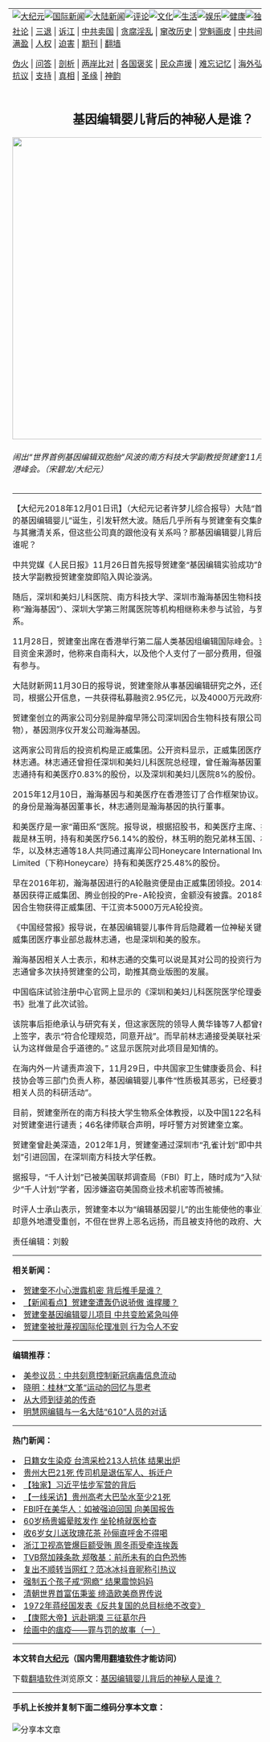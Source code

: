 <a name="1" id="1" target="_blank"></a><span id="1"></span>
<table align=center border="0"><tr><td colspan="2" VALIGN=TOP><a href="https://github.com/qtwlwd303/djy/blob/master/gb/nsc413.md#1"><img src="https://raw.githubusercontent.com/qtwlwd303/www/master/t/djy/1.jpg" title="大纪元"></a><a href="https://github.com/qtwlwd303/djy/blob/master/gb/n24hr.md#1"><img src="https://raw.githubusercontent.com/qtwlwd303/www/master/t/djy/3.jpg" title="国际新闻"></a><a href="https://github.com/qtwlwd303/djy/blob/master/gb/nsc413.md#1"><img src="https://raw.githubusercontent.com/qtwlwd303/www/master/t/djy/4.jpg" title="大陆新闻"></a><a href="https://github.com/qtwlwd303/djy/blob/master/gb/news392.md#1"><img src="https://raw.githubusercontent.com/qtwlwd303/www/master/t/djy/5.jpg" title="评论"></a><a href="https://github.com/qtwlwd303/djy/blob/master/gb/news2007.md#1"><img src="https://raw.githubusercontent.com/qtwlwd303/www/master/t/djy/6.jpg" title="文化"></a><a href="https://github.com/qtwlwd303/djy/blob/master/gb/news2008.md#1"><img src="https://raw.githubusercontent.com/qtwlwd303/www/master/t/djy/7.jpg" title="生活"></a><a href="https://github.com/qtwlwd303/djy/blob/master/gb/ncyule.md#1"><img src="https://raw.githubusercontent.com/qtwlwd303/www/master/t/djy/8.jpg" title="娱乐"></a><a href="https://github.com/qtwlwd303/djy/blob/master/gb/nsc1002.md#1"><img src="https://raw.githubusercontent.com/qtwlwd303/www/master/t/djy/9.jpg" title="健康"><a href="https://github.com/qtwlwd303/djy/blob/master/gb/nf6092.md#1"><img src="https://raw.githubusercontent.com/qtwlwd303/www/master/t/djy/10a.jpg" title="独家"></a><a href="https://github.com/qtwlwd303/djy/blob/master/gb/nf4514.md#1"><img src="https://raw.githubusercontent.com/qtwlwd303/www/master/t/djy/12a.jpg" title="头条"></a></td></tr>
<tr><td colspan="2" VALIGN=TOP><a target="_blank" href="https://github.com/qtwlwd303/djy/blob/master/gb/9p.md#1">社论</a> | <a target="_blank" href="https://github.com/qtwlwd303/djy/blob/master/gb/nf5657.md#1">三退</a> | <a target="_blank" href="https://github.com/qtwlwd303/djy/blob/master/gb/nf6124.md#1">诉江</a> | <a target="_blank" href="https://github.com/qtwlwd303/djy/blob/master/gb/nf1176117.md#1">中共卖国</a> | <a target="_blank" href="https://github.com/qtwlwd303/djy/blob/master/gb/nf5773.md#1">贪腐淫乱</a> | <a target="_blank" href="https://github.com/qtwlwd303/djy/blob/master/gb/nf1176115.md#1">窜改历史</a> | <a target="_blank" href="https://github.com/qtwlwd303/djy/blob/master/gb/nf1176107.md#1">党魁画皮</a> | <a target="_blank" href="https://github.com/qtwlwd303/djy/blob/master/gb/nf1320400.md#1">中共间谍</a> | <a target="_blank" href="https://github.com/qtwlwd303/djy/blob/master/gb/nf1176114.md#1">破坏传统</a> | <a target="_blank" href="https://github.com/qtwlwd303/ntdtv/blob/master/gb/prog447_1.md#1">恶贯满盈</a> | <a target="_blank" href="https://github.com/qtwlwd303/djy/blob/master/gb/ncid278.md#1">人权</a> | <a target="_blank" href="https://github.com/qtwlwd303/djy/blob/master/gb/nf1176111.md#1">迫害</a> | <a target="_blank" href="https://gitlab.com/szzdlab/mh-qikan/blob/master/README.md#1">期刊</a> | <a target="_blank" href="https://github.com/qtwlwd303/www/blob/master/README.md?zsrh#8">翻墙</a></p><p><a target="_blank" href="https://github.com/qtwlwd303/djy/blob/master/gb/nf5562.md#1">伪火</a> | <a target="_blank" href="https://github.com/qtwlwd303/djy/blob/master/gb/nf4378.md#1">问答</a> | <a target="_blank" href="https://github.com/qtwlwd303/djy/blob/master/gb/nf5792.md#1">剖析</a> | <a target="_blank" href="https://github.com/qtwlwd303/djy/blob/master/gb/nf5735.md#1">两岸比对</a> | <a target="_blank" href="https://github.com/qtwlwd303/djy/blob/master/gb/nf6119.md#1">各国褒奖</a> | <a target="_blank" href="https://github.com/qtwlwd303/djy/blob/master/gb/nf6120.md#1">民众声援</a> | <a target="_blank" href="https://github.com/qtwlwd303/djy/blob/master/gb/nf1188594.md#1">难忘记忆</a> | <a target="_blank" href="https://github.com/qtwlwd303/djy/blob/master/gb/nf3180.md#1">海外弘传</a> | <a target="_blank" href="https://github.com/qtwlwd303/djy/blob/master/gb/nf5410.md#1">万人上访</a> | <a target="_blank" href="https://github.com/qtwlwd303/ntdtv/blob/master/gb/prog1530_1.md#1">和平抗议</a> | <a target="_blank" href="https://github.com/qtwlwd303/djy/blob/master/gb/nf4386.md#1">支持</a> | <a target="_blank" href="https://github.com/qtwlwd303/djy/blob/master/gb/nf4389.md#1">真相</a> | <a target="_blank" href="https://github.com/qtwlwd303/djy/blob/master/gb/nf5790.md#1">圣缘</a> | <a target="_blank" href="https://github.com/qtwlwd303/djy/blob/master/gb/nf4786.md#1">神韵</a></td></tr>
<tr><td VALIGN=TOP width="626"><h2 align=center>基因编辑婴儿背后的神秘人是谁？</h2>
<img width="600" src="https://i.epochtimes.com/assets/uploads/2018/12/9661-600x338-600x338.jpg" />
<h6>闹出“世界首例基因编辑双胞胎”风波的南方科技大学副教授贺建奎11月28日出席香港峰会。（宋碧龙/大纪元）
</h6>
<hr>
	<p>【大纪元2018年12月01日讯】（大纪元记者许梦儿综合报导）大陆“首例免疫艾滋病的<ahref="https://github.com/qtwlwd303/djy/blob/master/gb/tag/%E5%9F%BA%E5%9B%A0%E7%BC%96%E8%BE%91.md#1">基因编辑</a>婴儿”诞生，引发轩然大波。随后几乎所有与<ahref="https://github.com/qtwlwd303/djy/blob/master/gb/tag/%E8%B4%BA%E5%BB%BA%E5%A5%8E.md#1">贺建奎</a>有交集的关联方都赶紧与其撇清关系，但这些公司真的跟他没有关系吗？那基因编辑婴儿背后的神秘人又是谁呢？</p>
<p>中共党媒《人民日报》11月26日首先报导<ahref="https://github.com/qtwlwd303/djy/blob/master/gb/tag/%E8%B4%BA%E5%BB%BA%E5%A5%8E.md#1">贺建奎</a>“<ahref="https://github.com/qtwlwd303/djy/blob/master/gb/tag/%E5%9F%BA%E5%9B%A0%E7%BC%96%E8%BE%91.md#1">基因编辑</a>实验成功”的消息，南方科技大学副教授贺建奎旋即陷入舆论漩涡。</p>
<p>随后，深圳和美妇儿科医院、南方科技大学、深圳市瀚海基因生物科技有限公司（简称“瀚海基因”）、深圳大学第三附属医院等机构相继称未参与试验，与贺建奎撇清关系。</p>
<p>11月28日，贺建奎出席在香港举行第二届人类基因组编辑国际峰会。当被问及该项目资金来源时，他称来自南科大，以及他个人支付了一部分费用，但强调个人公司没有参与。</p>
<p>大陆财新网11月30日的报导说，贺建奎除从事基因编辑研究之外，还创立了两家公司，根据公开信息，一共获得私募融资2.95亿元，以及4000万元政府补贴。</p>
<p>贺建奎创立的两家公司分别是肿瘤早筛公司深圳因合生物科技有限公司（下称因合生物），基因测序仪开发公司瀚海基因。</p>
<p>这两家公司背后的投资机构是正威集团。公开资料显示，正威集团医疗事业部总裁是林志通。林志通还曾担任深圳和美妇儿科医院总经理，曾任瀚海基因董事。此外，林志通持有和美医疗0.83%的股份，以及深圳和美妇儿医院8%的股份。</p>
<p>2015年12月10日，瀚海基因与和美医疗在香港签订了合作框架协议。当时，贺建奎的身份是瀚海基因董事长，林志通则是瀚海基因的执行董事。</p>
<p>和美医疗是一家“莆田系”医院。报导说，根据招股书，和美医疗主席、执行董事兼总裁是林玉明，持有和美医疗56.14%的股份，林玉明的胞兄弟林玉国、林玉蓉、林玉华，以及林志通等18人共同通过离岸公司Honeycare International Investment Limited（下称Honeycare）持有和美医疗25.48%的股份。</p>
<p>早在2016年初，瀚海基因进行的A轮融资便是由正威集团领投。2014年7月，瀚海基因获得正威集团、腾业创投的Pre-A轮投资，金额没有披露。2018年11月20日，因合生物获得正威集团、干江资本5000万元A轮投资。</p>
<p>《中国经营报》报导说，在基因编辑婴儿事件背后隐藏着一位神秘关键人——就是正威集团医疗事业部总裁林志通，也是深圳和美的股东。</p>
<p>瀚海基因相关人士表示，和林志通的交集可以说是其对公司的投资行为。报导说，林志通曾多次扶持贺建奎的公司，助推其商业版图的发展。</p>
<p>中国临床试验注册中心官网上显示的《深圳和美妇儿科医院医学伦理委员会审查申请书》批准了此次试验。</p>
<p>该院事后拒绝承认与研究有关，但这家医院的领导人黄华锋等7人都曾在审查申请书上签字，表示“符合伦理规范，同意开战”。而早前林志通接受美联社采访时说：“我们认为这样做是合乎道德的。” 这显示医院对此项目是知情的。</p>
<p>在海内外一片谴责声浪下，11月29日，中共国家卫生健康委员会、科技部、中国科技协会等三部门负责人称，基因编辑婴儿事件“性质极其恶劣，已经要求有关单位暂停相关人员的科研活动”。</p>
<p>目前，贺建奎所在的南方科技大学生物系全体教授，以及中国122名科学家联署声明对贺建奎进行谴责；46名律师联合声明，呼吁警方对贺建奎立案。</p>
<p>贺建奎曾赴美深造，2012年1月，贺建奎通过深圳市“孔雀计划”即中共海外“千人计划”引进回国，在深圳南方科技大学任教。</p>
<p>据报导，“千人计划”已被美国联邦调查局（FBI）盯上，随时成为“入狱计划”。不少“千人计划”学者，因涉嫌盗窃美国商业技术机密等而被捕。</p>
<p>时评人士承山表示，贺建奎本以为“编辑基因婴儿”的出生能使他的事业更上一层楼，却意外地遭受重创，不但在世界上恶名远扬，而且被支持他的政府、大学抛弃。</p>
<p>责任编辑：刘毅</p>
	
<hr>


<strong>相关新闻：</strong>
<li><a href="https://github.com/qtwlwd303/djy/blob/master/gb/18/11/29/n10880968.md#1">贺建奎不小心泄露机密 背后推手是谁？</a></li>
<li><a href="https://github.com/qtwlwd303/djy/blob/master/gb/18/11/29/n10881887.md#1">【新闻看点】贺建奎遭轰仍说骄傲 谁撑腰？</a></li>
<li><a href="https://github.com/qtwlwd303/djy/blob/master/gb/18/11/29/n10882122.md#1">贺建奎基因编辑婴儿项目 中共变脸紧急叫停</a></li>
<li><a href="https://github.com/qtwlwd303/djy/blob/master/gb/18/11/29/n10882127.md#1">贺建奎被批蔑视国际伦理准则 行为令人不安</a></li>
<hr>


<strong>编辑推荐：</strong>
<li><a href="https://github.com/onzhi266/djy/blob/master/gb/20/2/22/n11887949.md#1">美参议员：中共刻意控制新冠病毒信息流动</a></li>
<li><a href="https://github.com/tsiac2612/djy/blob/master/gb/18/7/20/n10576459.md#1" target="_blank">晓明：桂林“文革”运动的回忆与思考</a></li><li><a href="https://github.com/qtwlwd303/djy/blob/master/gb/7/4/5/n1669415.md?dfh#1" target="_blank">从大师到徒弟的传奇</a></li><li><a href="https://github.com/tsiac2612/djy/blob/master/gb/14/11/8/n4291474.md#1" target="_blank">明慧网编辑与一名大陆“610”人员的对话</a></li>
<hr>

<strong>热门新闻：</strong>
<li><a href="https://github.com/qtwlwd303/djy/blob/master/gb/20/7/8/n12240778.md#1">日籍女生染疫 台湾采检213人抗体 结果出炉</a></li>
<li><a href="https://github.com/qtwlwd303/djy/blob/master/gb/20/7/7/n12239553.md#1">贵州大巴21死 传司机是退伍军人、拆迁户</a></li>
<li><a href="https://github.com/qtwlwd303/djy/blob/master/gb/20/7/3/n12231462.md#1">【独家】习近平怯步军营的背后</a></li>
<li><a href="https://github.com/qtwlwd303/djy/blob/master/gb/20/7/7/n12238373.md#1">【一线采访】贵州高考大巴坠水至少21死</a></li>
<li><a href="https://github.com/qtwlwd303/djy/blob/master/gb/20/7/7/n12239450.md#1">FBI吁在美华人：如被强迫回国 向美国报告</a></li>
<li><a href="https://github.com/qtwlwd303/djy/blob/master/gb/20/7/6/n12236320.md#1">60岁杨贵媚晕眩发作 坐轮椅就医检查</a></li>
<li><a href="https://github.com/qtwlwd303/djy/blob/master/gb/20/7/6/n12237412.md#1">收6岁女儿送玫瑰花茶 孙俪直呼舍不得喝</a></li>
<li><a href="https://github.com/qtwlwd303/djy/blob/master/gb/20/7/6/n12236838.md#1">浙江卫视高管爆巨额受贿 周冬雨受牵连挨轰</a></li>
<li><a href="https://github.com/qtwlwd303/djy/blob/master/gb/20/7/5/n12234872.md#1">TVB祭加辣条款 郑敬基：前所未有的白色恐怖</a></li>
<li><a href="https://github.com/qtwlwd303/djy/blob/master/gb/20/7/7/n12239433.md#1">复出不顺转当网红？范冰冰抖音昵称引热议</a></li>
<li><a href="https://github.com/qtwlwd303/djy/blob/master/gb/20/7/6/n12237076.md#1">强制五个孩子戒“网瘾” 结果震惊妈妈</a></li>
<li><a href="https://github.com/qtwlwd303/djy/blob/master/gb/20/4/23/n12056338.md#1">清朝世界首富伍秉鉴 缔造欧美商界传说</a></li>
<li><a href="https://github.com/qtwlwd303/djy/blob/master/gb/20/7/2/n12227327.md#1">1972年蒋经国发表《反共复国的总目标绝不改变》</a></li>
<li><a href="https://github.com/qtwlwd303/djy/blob/master/gb/20/5/27/n12141489.md#1">【康熙大帝】远赴朔漠 三征葛尔丹</a></li>
<li><a href="https://github.com/qtwlwd303/djy/blob/master/gb/20/7/3/n12230158.md#1">绘画中的瘟疫——罪与罚的故事（一）</a></li>
<hr>

<strong>本文转自<a href="https://www.epochtimes.com">大纪元</a>（国内需用<a href="https://github.com/qtwlwd303/www/blob/master/README.md#8">翻墙软件</a>才能访问）</strong><p>下载<a href="https://github.com/qtwlwd303/www/blob/master/README.md#8">翻墙软件</a>浏览原文：<a href="https://www.epochtimes.com/gb/18/12/1/n10885304.htm">基因编辑婴儿背后的神秘人是谁？</a></p><hr>

<strong>手机上长按并复制下面二维码分享本文章：</strong><br><br><img src="http://d1p1.ip.zn2.us/v.php?action=qrcode&url=https://github.com/qtwlwd303/djy/blob/master/gb/18/12/1/n10885304.md%231" title="分享本文章"></td><td VALIGN=TOP><a href="https://github.com/qtwlwd303/djy/blob/master/gb/16/1/21/n4622075.md?dfh#1" target="_blank"><img src="https://raw.githubusercontent.com/qtwlwd303/djy/master/gb/300/wei-f1.jpg" title="中共的伪火骗局"  alt="中共的伪火骗局"></a><br><a href="https://github.com/qtwlwd303/www/blob/master/README.md?dfh#9" target="_blank"><img src="https://raw.githubusercontent.com/qtwlwd303/djy/master/gb/300/yong-h.jpg" title="永恒的见证"  alt="永恒的见证"></a><br><a href="https://github.com/qtwlwd303/djy/blob/master/gb/13/9/29/n3974789.md?dfh#1" target="_blank"><img src="https://raw.githubusercontent.com/qtwlwd303/djy/master/gb/300/shang-lnz.jpg" title="善良女子被中共投男牢"  alt="善良女子被中共投男牢"></a><br><a href="https://github.com/qtwlwd303/djy/blob/master/gb/16/3/16/n4663449.md?dfh#1" target="_blank"><img src="https://raw.githubusercontent.com/qtwlwd303/djy/master/gb/300/huo-z3.jpg" title="警卫目击活摘器官"  alt="警卫目击活摘器官"></a><br><a href="https://github.com/qtwlwd303/djy/blob/master/gb/16/8/7/n8177641.md?dfh#1" target="_blank"><img src="https://raw.githubusercontent.com/qtwlwd303/djy/master/gb/300/huo-z4.jpg" title="证人描述活摘恐怖"  alt="证人描述活摘恐怖"></a><br><a href="https://github.com/qtwlwd303/djy/blob/master/gb/10/4/19/n2881569.md?dfh#1" target="_blank"><img src="https://raw.githubusercontent.com/qtwlwd303/djy/master/gb/300/huo-z1.jpg" title="揭开活摘器官黑幕"  alt="揭开活摘器官黑幕"></a><br><a href="https://github.com/qtwlwd303/djy/blob/master/gb/10/11/7/n3077476.md?dfh#1" target="_blank"><img src="https://raw.githubusercontent.com/qtwlwd303/djy/master/gb/300/ma-ks.jpg" title="马克思的成魔之路"  alt="马克思的成魔之路"></a><br><a href="https://github.com/qtwlwd303/djy/blob/master/gb/14/6/9/n4173977.md?dfh#1" target="_blank"><img src="https://raw.githubusercontent.com/qtwlwd303/djy/master/gb/300/chang-zs.jpg" title="藏字石 蕴天机"  alt="藏字石 蕴天机"></a><br><a href="https://github.com/qtwlwd303/djy/blob/master/gb/18/5/10/n10381511.md?dfh#1" target="_blank"><img src="https://raw.githubusercontent.com/qtwlwd303/djy/master/gb/300/st1.jpg" title="关注3亿人三退"  alt="关注3亿人三退"></a><br><a href="https://github.com/qtwlwd303/djy/blob/master/gb/18/3/21/n10237682.md?dfh#1" target="_blank"><img src="https://raw.githubusercontent.com/qtwlwd303/djy/master/gb/300/jie-t.jpg" title="解体中共复兴中华"  alt="解体中共复兴中华"></a><br><a href="https://github.com/qtwlwd303/djy/blob/master/gb/9/2/9/n2422991.md?dfh#1" target="_blank"><img src="https://raw.githubusercontent.com/qtwlwd303/djy/master/gb/300/gao-zs.jpg" title="中共迫害良心律师"  alt="中共迫害良心律师"></a><br><a href="https://github.com/qtwlwd303/djy/blob/master/gb/18/12/9/n10900044.md?dfh#1" target="_blank"><img src="https://raw.githubusercontent.com/qtwlwd303/djy/master/gb/300/sj1.jpg" title="303万人举报江泽民"  alt="303万人举报江泽民"></a><br><a href="https://github.com/qtwlwd303/djy/blob/master/gb/18/8/28/n10672014.md?dfh#1" target="_blank"><img src="https://raw.githubusercontent.com/qtwlwd303/djy/master/gb/300/sj2.jpg" title="这些官员为何起诉江泽民"  alt="这些官员为何起诉江泽民"></a><br><a href="https://github.com/qtwlwd303/djy/blob/master/gb/8/12/18/n2367165.md?dfh#1" target="_blank"><img src="https://raw.githubusercontent.com/qtwlwd303/djy/master/gb/300/liangan.jpg" title="海峡两岸的强烈对比"  alt="海峡两岸的强烈对比"></a><br><a href="https://github.com/qtwlwd303/djy/blob/master/gb/15/12/10/n4593139.md?dfh#1" target="_blank"><img src="https://raw.githubusercontent.com/qtwlwd303/djy/master/gb/300/jia-ndzl.jpg" title="加拿大总理的贺信"  alt="加拿大总理的贺信"></a><br><a href="https://github.com/qtwlwd303/djy/blob/master/gb/11/6/17/n3289382.md?dfh#1" target="_blank"><img src="https://raw.githubusercontent.com/qtwlwd303/djy/master/gb/300/xiao-wd.jpg" title="探寻真相兼听则明"  alt="探寻真相兼听则明"></a><br><a href="https://github.com/qtwlwd303/djy/blob/master/gb/18/10/27/n10812623.md?dfh#1" target="_blank"><img src="https://raw.githubusercontent.com/qtwlwd303/djy/master/gb/300/yindu.jpg" title="印度媒体报道东方"  alt="印度媒体报道东方"></a><br><a href="https://github.com/qtwlwd303/djy/blob/master/gb/18/6/9/n10469652.md?dfh#1" target="_blank"><img src="https://raw.githubusercontent.com/qtwlwd303/djy/master/gb/300/xie-j.jpg" title="不一样的海外校园"  alt="不一样的海外校园"></a><br><a href="https://github.com/qtwlwd303/djy/blob/master/gb/7/4/5/n1669415.md?dfh#1" target="_blank"><img src="https://raw.githubusercontent.com/qtwlwd303/djy/master/gb/300/li-up.jpg" title="从大师到徒弟的传奇"  alt="从大师到徒弟的传奇"></a><br><a href="https://github.com/qtwlwd303/djy/blob/master/gb/17/5/26/n9191512.md?dfh#1" target="_blank"><img src="https://raw.githubusercontent.com/qtwlwd303/djy/master/gb/300/zfl2.jpg" title="亿万人与东方一本奇书"  alt="亿万人与东方一本奇书"></a><br><a href="https://github.com/qtwlwd303/djy/blob/master/gb/13/11/27/n4020290.md?dfh#1" target="_blank"><img src="https://raw.githubusercontent.com/qtwlwd303/djy/master/gb/300/zhen-h.jpg" title="大陆见不到的震撼场面"  alt="大陆见不到的震撼场面"></a><br><a href="https://github.com/qtwlwd303/djy/blob/master/gb/15/7/17/n4482910.md?dfh#1" target="_blank"><img src="https://raw.githubusercontent.com/qtwlwd303/djy/master/gb/300/dalu-sk.jpg" title="人心向善 大陆当初盛况"  alt="人心向善 大陆当初盛况"></a><br><a href="https://github.com/qtwlwd303/djy/blob/master/gb/19/1/5/n10955468.md?dfh#1" target="_blank"><img src="https://raw.githubusercontent.com/qtwlwd303/djy/master/gb/300/zfl1.jpg" title="追寻真理 这书讲什么"  alt="追寻真理 这书讲什么"></a><br><a href="https://github.com/qtwlwd303/www/blob/master/README.md?dfh#1" target="_blank"><img src="https://raw.githubusercontent.com/qtwlwd303/djy/master/gb/300/fq1.jpg" title="下载免费翻墙软件"  alt="下载免费翻墙软件"></a><br></td></tr></table>
